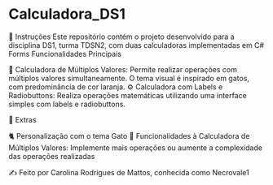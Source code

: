 # Calculadora_DS1

📌 Instruções
Este repositório contém o projeto desenvolvido para a disciplina DS1, turma TDSN2, com duas calculadoras implementadas em C# Forms
Funcionalidades Principais
   
   🧮 Calculadora de Múltiplos Valores: Permite realizar operações com múltiplos valores simultaneamente. O tema visual é inspirado em gatos, com predominância de cor laranja.
   ⚙️ Calculadora com Labels e Radiobuttons: Realiza operações matemáticas utilizando uma interface simples com labels e radiobuttons.
 
🌟 Extras

   🐈 Personalização com o tema Gato 
   📝 Funcionalidades à Calculadora de Múltiplos Valores: Implemente mais operações ou aumente a complexidade das operações realizadas

 ✍️ Feito por Carolina Rodrigues de Mattos, conhecida como Necrovale1
